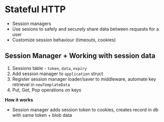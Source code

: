 # Stateful HTTP

- Session managers
- Use sesions to safely and securely share data between requests for a user
- Customize session behaviour (timeouts, cookies)

## Session Manager + Working with session data

1. Sessions table - `token`, `data`, `expiry`
2. Add session manager to `application` struct
3. Register session manager loader/saver to middleware, automate key retrieval in `newTemplateData`
4. Put, Get, Pop operations on keys

**How it works**

- Session manager adds session token to cookies, creates record in db with same token + blob data

